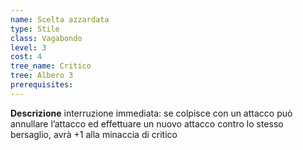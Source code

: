 ```yaml
---
name: Scelta azzardata
type: Stile
class: Vagabondo
level: 3
cost: 4
tree_name: Critico
tree: Albero 3
prerequisites: 
---
```


**Descrizione**
interruzione immediata: se colpisce con un attacco può annullare l’attacco ed
effettuare un nuovo attacco contro lo stesso bersaglio, avrà +1 alla minaccia
di critico